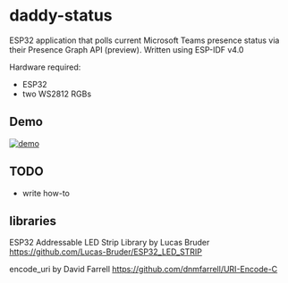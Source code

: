 # daddy-status

ESP32 application that polls current Microsoft Teams presence status via their Presence Graph API (preview).
Written using ESP-IDF v4.0

Hardware required:
- ESP32
- two WS2812 RGBs

## Demo
[![demo](https://img.youtube.com/vi/txYKa6VPBUU/0.jpg)](https://www.youtube.com/watch?v=txYKa6VPBUU)

## TODO
- write how-to

## libraries

ESP32 Addressable LED Strip Library by Lucas Bruder
https://github.com/Lucas-Bruder/ESP32_LED_STRIP

encode_uri by David Farrell
https://github.com/dnmfarrell/URI-Encode-C
